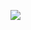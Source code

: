 

![](https://user-images.githubusercontent.com/83522315/197661973-6e5b457c-207d-440b-8b77-b1a233a723fb.PNG)
